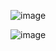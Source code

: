![image](https://github.com/user-attachments/assets/95fc163c-7cdf-46b6-8d60-6bbf776a687c)

![image](https://github.com/user-attachments/assets/74022c41-a67e-4196-8ed6-2b3567b89203)


